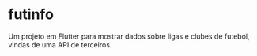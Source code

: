 # futinfo

Um projeto em Flutter para mostrar dados sobre ligas e clubes de futebol, vindas de uma API de terceiros.
